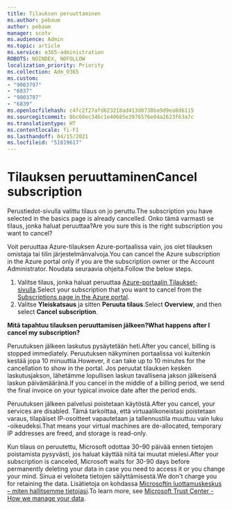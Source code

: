 ```yaml
---
title: Tilauksen peruuttaminen
ms.author: pebaum
author: pebaum
manager: scotv
ms.audience: Admin
ms.topic: article
ms.service: o365-administration
ROBOTS: NOINDEX, NOFOLLOW
localization_priority: Priority
ms.collection: Adm_O365
ms.custom:
- "9003797"
- "6837"
- "9003797"
- "6839"
ms.openlocfilehash: c4fc2f27afd623218ad413d8738ba9d9ea8d6115
ms.sourcegitcommit: 8bc60ec34bc1e40685e3976576e04a2623f63a7c
ms.translationtype: HT
ms.contentlocale: fi-FI
ms.lasthandoff: 04/15/2021
ms.locfileid: "51819617"
---
```

# <a name="cancel-subscription"></a><span data-ttu-id="878b1-102">Tilauksen peruuttaminen</span><span class="sxs-lookup"><span data-stu-id="878b1-102">Cancel subscription</span></span>

<span data-ttu-id="878b1-103">Perustiedot-sivulla valittu tilaus on jo peruttu.</span><span class="sxs-lookup"><span data-stu-id="878b1-103">The subscription you have selected in the basics page is already cancelled.</span></span> <span data-ttu-id="878b1-104">Onko tämä varmasti se tilaus, jonka haluat peruuttaa?</span><span class="sxs-lookup"><span data-stu-id="878b1-104">Are you sure this is the right subscription you want to cancel?</span></span>

<span data-ttu-id="878b1-105">Voit peruuttaa Azure-tilauksen Azure-portaalissa vain, jos olet tilauksen omistaja tai tilin järjestelmänvalvoja.</span><span class="sxs-lookup"><span data-stu-id="878b1-105">You can cancel the Azure subscription in the Azure portal only if you are the subscription owner or the Account Administrator.</span></span> <span data-ttu-id="878b1-106">Noudata seuraavia ohjeita.</span><span class="sxs-lookup"><span data-stu-id="878b1-106">Follow the below steps.</span></span>

1. <span data-ttu-id="878b1-107">Valitse tilaus, jonka haluat peruuttaa [Azure-portaalin Tilaukset-sivulla](https://ms.portal.azure.com/#blade/Microsoft_Azure_Billing/SubscriptionsBlade).</span><span class="sxs-lookup"><span data-stu-id="878b1-107">Select your subscription that you want to cancel from the [Subscriptions page in the Azure portal](https://ms.portal.azure.com/#blade/Microsoft_Azure_Billing/SubscriptionsBlade).</span></span>
2. <span data-ttu-id="878b1-108">Valitse **Yleiskatsaus** ja sitten **Peruuta tilaus**.</span><span class="sxs-lookup"><span data-stu-id="878b1-108">Select **Overview**, and then select **Cancel subscription**.</span></span>

<span data-ttu-id="878b1-109">**Mitä tapahtuu tilauksen peruuttamisen jälkeen?**</span><span class="sxs-lookup"><span data-stu-id="878b1-109">**What happens after I cancel my subscription?**</span></span>

<span data-ttu-id="878b1-110">Peruutuksen jälkeen laskutus pysäytetään heti.</span><span class="sxs-lookup"><span data-stu-id="878b1-110">After you cancel, billing is stopped immediately.</span></span> <span data-ttu-id="878b1-111">Peruutuksen näkyminen portaalissa voi kuitenkin kestää jopa 10 minuuttia.</span><span class="sxs-lookup"><span data-stu-id="878b1-111">However, it can take up to 10 minutes for the cancellation to show in the portal.</span></span> <span data-ttu-id="878b1-112">Jos peruutat tilauksen kesken laskutusjakson, lähetämme lopullisen laskun tavallisena jakson jälkeisenä laskun päivämääränä.</span><span class="sxs-lookup"><span data-stu-id="878b1-112">If you cancel in the middle of a billing period, we send the final invoice on your typical invoice date after the period ends.</span></span>

<span data-ttu-id="878b1-113">Peruutuksen jälkeen palvelusi poistetaan käytöstä.</span><span class="sxs-lookup"><span data-stu-id="878b1-113">After you cancel, your services are disabled.</span></span> <span data-ttu-id="878b1-114">Tämä tarkoittaa, että virtuaalikoneistasi poistetaan varaus, tilapäiset IP-osoitteet vapautetaan ja tallennustila muuttuu vain luku -oikeudeksi.</span><span class="sxs-lookup"><span data-stu-id="878b1-114">That means your virtual machines are de-allocated, temporary IP addresses are freed, and storage is read-only.</span></span>

<span data-ttu-id="878b1-115">Kun tilaus on peruutettu, Microsoft odottaa 30–90 päivää ennen tietojen poistamista pysyvästi, jos haluat käyttää niitä tai muutat mielesi.</span><span class="sxs-lookup"><span data-stu-id="878b1-115">After your subscription is canceled, Microsoft waits for 30-90 days before permanently deleting your data in case you need to access it or you change your mind.</span></span> <span data-ttu-id="878b1-116">Sinua ei veloiteta tietojen säilyttämisestä.</span><span class="sxs-lookup"><span data-stu-id="878b1-116">We don't charge you for retaining the data.</span></span> <span data-ttu-id="878b1-117">Lisätietoja on kohdassa [Microsoftin luottamuskeskus – miten hallitsemme tietojasi](https://www.microsoft.com/trust-center/privacy/data-management#leave).</span><span class="sxs-lookup"><span data-stu-id="878b1-117">To learn more, see [Microsoft Trust Center - How we manage your data](https://www.microsoft.com/trust-center/privacy/data-management#leave).</span></span>

